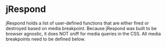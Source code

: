 jRespond
========

jRespond holds a list of user-defined functions that are either fired or destroyed based on media breakpoint. Because jRespond was built to be browser agnostic, it does NOT sniff for media queries in the CSS. All media breakpoints need to be defined below.